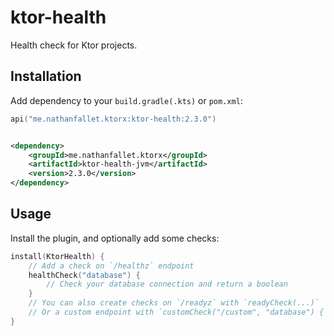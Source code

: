 # ktor-health

Health check for Ktor projects.

## Installation

Add dependency to your `build.gradle(.kts)` or `pom.xml`:

```kotlin
api("me.nathanfallet.ktorx:ktor-health:2.3.0")
```

```xml

<dependency>
    <groupId>me.nathanfallet.ktorx</groupId>
    <artifactId>ktor-health-jvm</artifactId>
    <version>2.3.0</version>
</dependency>
```

## Usage

Install the plugin, and optionally add some checks:

```kotlin
install(KtorHealth) {
    // Add a check on `/healthz` endpoint
    healthCheck("database") {
        // Check your database connection and return a boolean
    }
    // You can also create checks on `/readyz` with `readyCheck(...)`
    // Or a custom endpoint with `customCheck("/custom", "database") { ... }`
}
```
